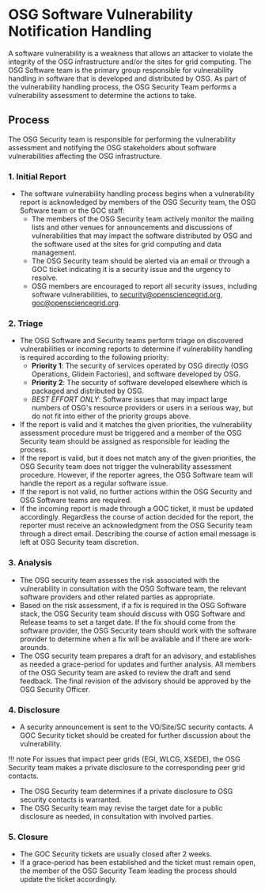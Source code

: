# OSG Software Vulnerability Notification Handling
A software vulnerability is a weakness that allows an attacker to violate the integrity of the OSG infrastructure and/or the sites for grid computing. The OSG Software team is the primary group responsible for vulnerability handling in software that is developed and distributed by OSG. As part of the vulnerability handling process, the OSG Security Team performs a vulnerability assessment to determine the actions to take. 

## Process
The OSG Security team is responsible for performing the vulnerability assessment and notifying the OSG stakeholders about software vulnerabilities affecting the OSG infrastructure.

### 1. Initial Report
- The software vulnerability handling process begins when a vulnerability report is acknowledged by members of the OSG Security team,  the OSG Software team  or the GOC staff:
  - The members of the OSG Security team actively monitor the mailing lists and other venues for announcements and discussions of vulnerabilities that may impact the software distributed by OSG and the software used at the sites for grid computing and data management. 
  - The OSG Security team should be alerted via an email or through a GOC ticket indicating it is a security issue and the urgency to resolve. 
  - OSG members are encouraged to report all security issues, including software vulnerabilities, to security@opensciencegrid.org, goc@opensciencegrid.org. 
  
### 2. Triage
- The OSG Software and Security teams perform triage on discovered vulnerabilities or incoming reports to determine if vulnerability handling is required according to the following priority:
  - **Priority 1**: The security of services operated by OSG directly (OSG Operations, Glidein Factories), and software developed by OSG.
  - **Priority 2**: The security of software developed elsewhere which is packaged and distributed by OSG.
  - *BEST EFFORT ONLY*: Software issues that may impact large numbers of OSG's resource providers or users in a serious way, but do not fit into either of the priority groups above.
- If the report is valid and it matches the given priorities, the vulnerability assessment procedure must be triggered and a member of the OSG Security team should be assigned as responsible  for leading the process. 
- If the report is valid, but it does not match any of the given priorities, the OSG Security team does not trigger the vulnerability assessment procedure. However, if the reporter agrees, the OSG Software team will handle the report as a regular software issue. 
- If the report is not valid, no further actions within the OSG Security and OSG Software teams are required. 
- If the incoming report is made through a GOC ticket, it must be updated accordingly. Regardless the course of action decided for the report, the reporter must receive an acknowledgment from the OSG Security team through a direct email. Describing the course of action email message is left at OSG Security team discretion.

### 3. Analysis
- The OSG security team assesses the risk associated with the vulnerability in consultation with the OSG Software team, the relevant software providers and other related parties as appropriate.
- Based on the risk assessment, if a fix is required in the OSG Software stack, the OSG Security team should discuss with OSG Software and Release teams to set a target date. If the fix should come from the software provider, the OSG Security team should work with the software provider to determine when a fix will be available and if there are work-arounds.
- The OSG security team prepares a draft for an advisory, and establishes as needed a grace-period for updates and further analysis. All members of the OSG Security team are asked to review the draft and send feedback. The final revision of the advisory should be approved by the OSG Security Officer.

### 4. Disclosure
- A security announcement is sent to the VO/Site/SC security contacts. A GOC Security ticket should be created for further discussion about the vulnerability. 

!!! note
    For issues that impact peer grids (EGI, WLCG, XSEDE), the OSG Security team makes a private disclosure to the corresponding peer grid contacts.
    
- The OSG Security team determines if a private disclosure to OSG security contacts is warranted.
- The OSG Security team may revise the target date for a public disclosure as needed, in consultation with involved parties.

### 5. Closure
- The GOC Security tickets are usually closed after 2 weeks. 
- If a grace-period has been established and the ticket must remain open, the member of the OSG Security Team leading the process should update the ticket accordingly. 
